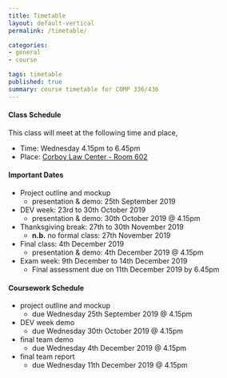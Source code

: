 ```yaml
---
title: Timetable
layout: default-vertical
permalink: /timetable/

categories:
- general
- course

tags: timetable
published: true
summary: course timetable for COMP 336/436
---
```


#### Class Schedule

This class will meet at the following time and place,

* Time: Wednesday 4.15pm to 6.45pm
* Place: [Corboy Law Center - Room 602](http://www.luc.edu/media/lucedu/wtc.pdf)

#### Important Dates

* Project outline and mockup
  * presentation & demo: 25th September 2019
* DEV week: 23rd to 30th October 2019
  * presentation & demo: 30th October 2019 @ 4.15pm
* Thanksgiving break: 27th to 30th November 2019
  * **n.b.** no formal class: 27th November 2019
* Final class: 4th December 2019
	* presentation & demo: 4th December 2019 @ 4.15pm
* Exam week: 9th December to 14th December 2019
	* Final assessment due on 11th December 2019 by 6.45pm

#### Coursework Schedule

* project outline and mockup
  * due Wednesday 25th September 2019 @ 4.15pm
* DEV week demo
  * due Wednesday 30th October 2019 @ 4.15pm
* final team demo
  * due Wednesday 4th December 2019 @ 4.15pm
* final team report
  * due Wednesday 11th December 2019 @ 4.15pm
